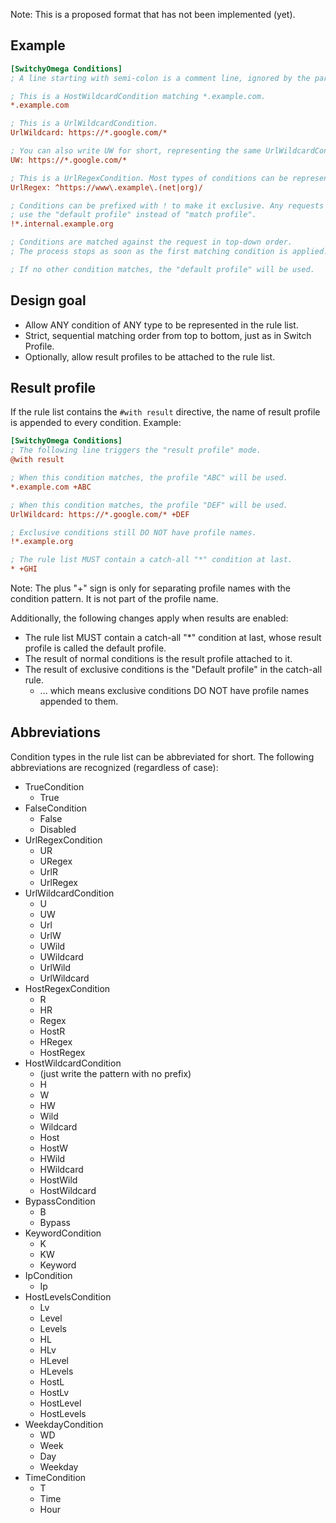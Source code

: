 Note: This is a proposed format that has not been implemented (yet).

Example
-------

```ini
[SwitchyOmega Conditions]
; A line starting with semi-colon is a comment line, ignored by the parser.

; This is a HostWildcardCondition matching *.example.com.
*.example.com

; This is a UrlWildcardCondition.
UrlWildcard: https://*.google.com/*

; You can also write UW for short, representing the same UrlWildcardCondition.
UW: https://*.google.com/*

; This is a UrlRegexCondition. Most types of conditions can be represented with :ConditionType pattern
UrlRegex: ^https://www\.example\.(net|org)/

; Conditions can be prefixed with ! to make it exclusive. Any requests matching an exclusive condition will
; use the "default profile" instead of "match profile".
!*.internal.example.org

; Conditions are matched against the request in top-down order.
; The process stops as soon as the first matching condition is applied.

; If no other condition matches, the "default profile" will be used.
```

Design goal
-----------

* Allow ANY condition of ANY type to be represented in the rule list.
* Strict, sequential matching order from top to bottom, just as in Switch Profile.
* Optionally, allow result profiles to be attached to the rule list.

Result profile
--------------

If the rule list contains the `#with result` directive, the name of result profile is appended to every condition. Example:

```ini
[SwitchyOmega Conditions]
; The following line triggers the "result profile" mode.
@with result

; When this condition matches, the profile "ABC" will be used.
*.example.com +ABC

; When this condition matches, the profile "DEF" will be used.
UrlWildcard: https://*.google.com/* +DEF

; Exclusive conditions still DO NOT have profile names.
!*.example.org

; The rule list MUST contain a catch-all "*" condition at last.
* +GHI
```

Note: The plus "+" sign is only for separating profile names with the condition pattern. It is not part of the profile name.

Additionally, the following changes apply when results are enabled:

* The rule list MUST contain a catch-all "*" condition at last, whose result profile is called the default profile.
* The result of normal conditions is the result profile attached to it.
* The result of exclusive conditions is the "Default profile" in the catch-all rule.
  * ... which means exclusive conditions DO NOT have profile names appended to them.

Abbreviations
-------------

Condition types in the rule list can be abbreviated for short. The following abbreviations are recognized (regardless of case):

* TrueCondition
  * True
* FalseCondition
  * False
  * Disabled
* UrlRegexCondition
  * UR
  * URegex
  * UrlR
  * UrlRegex
* UrlWildcardCondition
  * U
  * UW
  * Url
  * UrlW
  * UWild
  * UWildcard
  * UrlWild
  * UrlWildcard
* HostRegexCondition
  * R
  * HR
  * Regex
  * HostR
  * HRegex
  * HostRegex
* HostWildcardCondition
  * (just write the pattern with no prefix)
  * H
  * W
  * HW
  * Wild
  * Wildcard
  * Host
  * HostW
  * HWild
  * HWildcard
  * HostWild
  * HostWildcard
* BypassCondition
  * B
  * Bypass
* KeywordCondition
  * K
  * KW
  * Keyword
* IpCondition
  * Ip
* HostLevelsCondition
  * Lv
  * Level
  * Levels
  * HL
  * HLv
  * HLevel
  * HLevels
  * HostL
  * HostLv
  * HostLevel
  * HostLevels
* WeekdayCondition
  * WD
  * Week
  * Day
  * Weekday
* TimeCondition
  * T
  * Time
  * Hour
